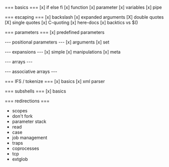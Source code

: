 === basics ===
[x] if else fi
[x] function
[x] parameter
[x] variables
[x] pipe


=== escaping ===
[x] backslash
[x] expanded arguments
[X] double quotes
[X] single quotes
[x] C-quoting
[x] here-docs
[x] backtics vs $()

=== parameters ===
[x] predefined parameters

--- positional parameters ---
    [x] arguments
    [x] set

--- expansions ---
[x] simple
[x] manipulations
[x] meta

--- arrays ---

--- associative arrays ---

=== IFS / tokenize ===
[x] basics
[x] xml parser

=== subshells ===
[x] basics

=== redirections ===
- scopes
- don't fork
- parameter stack
- read
- case
- job management
- traps
- coprocesses
- tcp
- extglob
